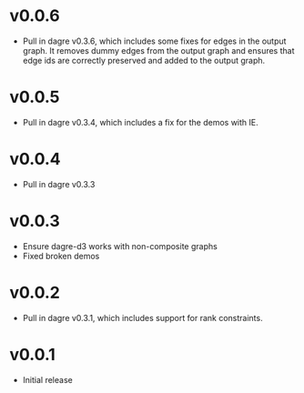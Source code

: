 v0.0.6
======

* Pull in dagre v0.3.6, which includes some fixes for edges in the output
  graph. It removes dummy edges from the output graph and ensures that edge ids
  are correctly preserved and added to the output graph.

v0.0.5
======

* Pull in dagre v0.3.4, which includes a fix for the demos with IE.

v0.0.4
======

* Pull in dagre v0.3.3

v0.0.3
======

* Ensure dagre-d3 works with non-composite graphs
* Fixed broken demos

v0.0.2
======

* Pull in dagre v0.3.1, which includes support for rank constraints.

v0.0.1
======

* Initial release
